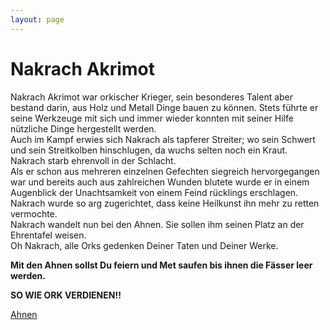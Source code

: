 ```yaml
---
layout: page
---
```


Nakrach Akrimot
===============

Nakrach Akrimot war orkischer Krieger, sein besonderes Talent aber bestand darin, aus Holz und Metall Dinge bauen zu können. Stets führte er seine Werkzeuge mit sich und immer wieder konnten mit seiner Hilfe nützliche Dinge hergestellt werden.   
Auch im Kampf erwies sich Nakrach als tapferer Streiter; wo sein Schwert und sein Streitkolben hinschlugen, da wuchs selten noch ein Kraut.   
Nakrach starb ehrenvoll in der Schlacht.   
Als er schon aus mehreren einzelnen Gefechten siegreich hervorgegangen war und bereits auch aus zahlreichen Wunden blutete wurde er in einem Augenblick der Unachtsamkeit von einem Feind rücklings erschlagen.   
Nakrach wurde so arg zugerichtet, dass keine Heilkunst ihn mehr zu retten vermochte.   
Nakrach wandelt nun bei den Ahnen. Sie sollen ihm seinen Platz an der Ehrentafel weisen.   
Oh Nakrach, alle Orks gedenken Deiner Taten und Deiner Werke.   

**Mit den Ahnen sollst Du feiern und Met saufen bis ihnen die Fässer leer werden.**  


**SO WIE ORK VERDIENEN!!**



[Ahnen](Ahnen)